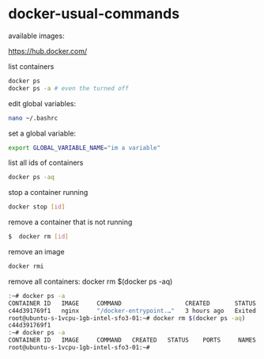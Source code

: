 # docker-usual-commands

available images:

https://hub.docker.com/

list containers
```bash
docker ps
docker ps -a # even the turned off
```

edit global variables:
```bash
nano ~/.bashrc
```

set a global variable:
```bash
export GLOBAL_VARIABLE_NAME="im a variable"
```

list all ids of containers
```bash
docker ps -aq
```

stop a container running
```bash
docker stop [id]
```

remove a container that is not running
```bash
$  docker rm [id]
```

remove an image
```bash
docker rmi
```

remove all containers: docker rm $(docker ps -aq)
```bash
:~# docker ps -a
CONTAINER ID   IMAGE     COMMAND                  CREATED       STATUS                      PORTS     NAMES
c44d391769f1   nginx     "/docker-entrypoint.…"   3 hours ago   Exited (0) 14 minutes ago             website
root@ubuntu-s-1vcpu-1gb-intel-sfo3-01:~# docker rm $(docker ps -aq)
c44d391769f1
:~# docker ps -a
CONTAINER ID   IMAGE     COMMAND   CREATED   STATUS    PORTS     NAMES
root@ubuntu-s-1vcpu-1gb-intel-sfo3-01:~#
```
